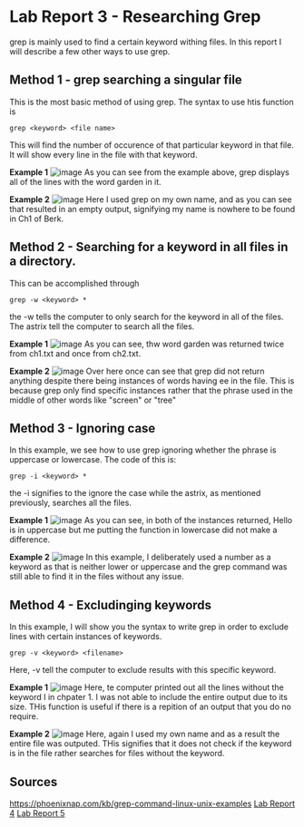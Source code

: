 # Lab Report 3 - Researching Grep
grep is mainly used to find a certain keyword withing files. In this report I will describe a few other ways to use grep. 

## Method 1 - grep searching a singular file
This is the most basic method of using grep. The syntax to use htis function is 
```
grep <keyword> <file name>
```
  This will find the number of occurence of that particular keyword in that file. It will show every line in the file with that keyword. 
  
**Example 1**
  ![image](https://user-images.githubusercontent.com/122576180/218659365-dab92dee-d29e-4717-99d0-ad2c07ca9ced.png)
As you can see from the example above, grep displays all of the lines with the word garden in it. 
  
**Example 2**
  ![image](https://user-images.githubusercontent.com/122576180/218659536-a4f6439f-fcce-4dba-baf1-f5560381ec75.png)
Here I used grep on my own name, and as you can see that resulted in an empty output, signifying my name is nowhere to be found in Ch1 of Berk. 

## Method 2 - Searching for a keyword in all files in a directory. 
  This can be accomplished through 
  ```
  grep -w <keyword> *
  ```
  the -w tells the computer to only search for the keyword in all of the files. The astrix tell the computer to search all the files. 
  
**Example 1**
    ![image](https://user-images.githubusercontent.com/122576180/218660255-2226fef2-d4ea-4ab0-a013-c7fff5034f0f.png)
  As you can see, thw word garden was returned twice from ch1.txt and once from ch2.txt. 
  
**Example 2**
  ![image](https://user-images.githubusercontent.com/122576180/218660648-b58f58a2-253a-4f1b-93e3-521b41115188.png)
 Over here once can see that grep did not return anything despite there being instances of words having ee in the file. This is because grep only find specific instances rather that the phrase used in the middle of other words like "screen" or "tree"
  
## Method 3 - Ignoring case
  In this example, we see how to use grep ignoring whether the phrase is uppercase or lowercase. The code of this is:
  ```
  grep -i <keyword> *
  ```
  the -i signifies to the ignore the case while the astrix, as mentioned previously, searches all the files. 
  
**Example 1**
![image](https://user-images.githubusercontent.com/122576180/218662063-87ef4aae-3267-4e0d-a9c9-85ca44a2d46a.png)
As you can see, in both of the instances returned, Hello is in uppercase but me putting the function in lowercase did not make a difference. 

**Example 2**
![image](https://user-images.githubusercontent.com/122576180/218662336-61a6f620-7911-4e0d-a5b3-904446a2adfe.png)
In this example, I deliberately used a number as a keyword as that is neither lower or uppercase and the grep command was still able to find it in the files without any issue. 

## Method 4 - Excludinging keywords
In this example, I will show you the syntax to write grep in order to exclude lines with certain instances of keywords. 
```
grep -v <keyword> <filename>
```
Here, -v tell the computer to exclude results with this specific keyword. 

**Example 1**
![image](https://user-images.githubusercontent.com/122576180/218663168-dca76ba3-929b-41ff-9b7b-aaca719b54f9.png)
Here, te computer printed out all the lines without the keyword I in chpater 1. I was not able to include the entire output due to its size. THis function is useful if there is a repition of an output that you do no require. 

**Example 2**
![image](https://user-images.githubusercontent.com/122576180/218663610-ee55d654-7caa-4153-9ac6-deba0dfbb742.png)
Here, again I used my own name and as a result the entire file was outputed. THis signifies that it does not check if the keyword is in the file rather searches for files without the keyword.

## Sources
https://phoenixnap.com/kb/grep-command-linux-unix-examples
[Lab Report 4](lab-report-4.md)
[Lab Report 5](lab-report-5.md)
